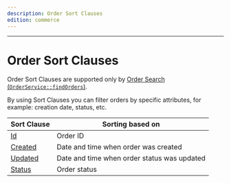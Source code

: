 ```yaml
---
description: Order Sort Clauses
edition: commerce
---
```


---

# Order Sort Clauses

Order Sort Clauses are supported only by [Order Search (`OrderService::findOrders`)](order_management_api.md#get-multiple-orders).

By using Sort Clauses you can filter orders by specific attributes, for example: creation date, status, etc.

| Sort Clause | Sorting based on |
|-----|-----|
|[Id](order_id_sort_clause.md)|Order ID|
|[Created](order_created_sort_clause.md)|Date and time when order was created|
|[Updated](order_updated_sort_clause.md)|Date and time when order status was updated|
|[Status](order_status_sort_clause.md)|Order status|
